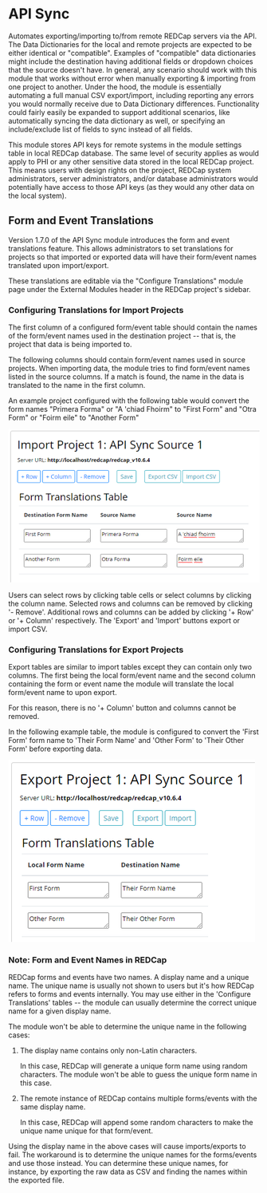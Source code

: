 

# API Sync

Automates exporting/importing to/from remote REDCap servers via the API.  The Data Dictionaries for the local and remote projects are expected to be either identical or "compatible".  Examples of "compatible" data dictionaries might include the destination having additional fields or dropdown choices that the source doesn't have.  In general, any scenario should work with this module that works without error when manually exporting & importing from one project to another.  Under the hood, the module is essentially automating a full manual CSV export/import, including reporting any errors you would normally receive due to Data Dictionary differences.  Functionality could fairly easily be expanded to support additional scenarios, like automatically syncing the data dictionary as well, or specifying an include/exclude list of fields to sync instead of all fields.
	
This module stores API keys for remote systems in the module settings table in local REDCap database.  The same level of security applies as would apply to PHI or any other sensitive data stored in the local REDCap project.  This means users with design rights on the project, REDCap system administrators, server administrators, and/or database administrators would potentially have access to those API keys (as they would any other data on the local system).

## Form and Event Translations
Version 1.7.0 of the API Sync module introduces the form and event translations feature. This allows administrators to set translations for projects so that imported or exported data will have their form/event names translated upon import/export.

These translations are editable via the "Configure Translations" module page under the External Modules header in the REDCap project's sidebar.
### Configuring Translations for Import Projects
The first column of a configured form/event table should contain the names of the form/event names used in the destination project -- that is, the project that data is being imported to.

The following columns should contain form/event names used in source projects. When importing data, the module tries to find form/event names listed in the source columns. If a match is found, the name in the data is translated to the name in the first column.

An example project configured with the following table would convert the form names "Primera Forma" or "A 'chiad Fhoirm" to "First Form" and "Otra Form" or "Foirm eile" to "Another Form"

![Configuring import translations](/readme/import_forms.PNG)

Users can select rows by clicking table cells or select columns by clicking the column name. Selected rows and columns can be removed by clicking '- Remove'. Additional rows and columns can be added by clicking '+ Row' or '+ Column' respectively. The 'Export' and 'Import' buttons export or import CSV.
### Configuring Translations for Export Projects
Export tables are similar to import tables except they can contain only two columns. The first being the local form/event name and the second column containing the form or event name the module will translate the local form/event name to upon export.

For this reason, there is no '+ Column' button and columns cannot be removed.

In the following example table, the module is configured to convert the 'First Form' form name to 'Their Form Name' and 'Other Form' to 'Their Other Form' before exporting data.

![Configuring export translations](/readme/export_forms.PNG)
### Note: Form and Event Names in REDCap
REDCap forms and events have two names. A display name and a unique name. The unique name is usually not shown to users but it's how REDCap refers to forms and events internally. You may use either in the 'Configure Translations' tables -- the module can usually determine the correct unique name for a given display name.

The module won't be able to determine the unique name in the following cases:

 1. The display name contains only non-Latin characters. 

	In this case, REDCap will generate a unique form name using random characters. The module won't be able to guess the unique form name in this case.

 2. The remote instance of REDCap contains multiple forms/events with the same display name.

	In this case, REDCap will append some random characters to make the unique name unique for that form/event.

Using the display name in the above cases will cause imports/exports to fail. The workaround is to determine the unique names for the forms/events and use those instead. You can determine these unique names, for instance, by exporting the raw data as CSV and finding the names within the exported file.
